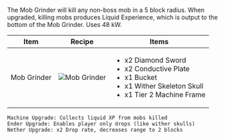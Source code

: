 The Mob Grinder will kill any non-boss mob in a 5 block radius. When upgraded, killing mobs produces Liquid Experience, which is output to the bottom of the Mob Grinder. Uses 48 kW.

| Item | Recipe | Items |
|------|--------|-------|
| Mob Grinder | ![Mob Grinder](https://cdn.discordapp.com/attachments/739536694398812230/879441833279750154/mob_grinder.png) | <ul><li>x2 Diamond Sword</li><li>x2 Conductive Plate</li><li>x1 Bucket</li><li>x1 Wither Skeleton Skull</li><li>x1 Tier 2 Machine Frame</li></ul> |

```
Machine Upgrade: Collects liquid XP from mobs killed
Ender Upgrade: Enables player only drops (like wither skulls)
Nether Upgrade: x2 Drop rate, decreases range to 2 blocks
```

